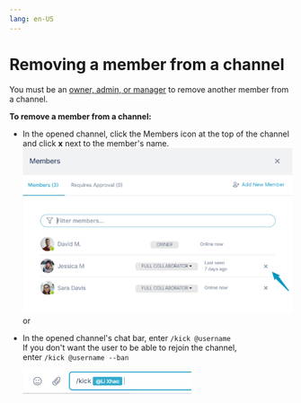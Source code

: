 ```yaml
---
lang: en-US
---
```


# Removing a member from a channel

You must be an [owner, admin, or manager](/members/member-types) to remove another member from a channel.

**To remove a member from a channel:**

-   In the opened channel, click the Members icon at the top of the channel and click **x** next to the member's name.  
    ![Remove a member through Members box](../assets/members/removing-a-member-from-a-channel/remove-a-member-through-members-box.png)  
    or
-   In the opened channel's chat bar, enter `/kick @username`  
    If you don't want the user to be able to rejoin the channel, enter `/kick @username --ban`  
    
    ![Kick command](../assets/members/removing-a-member-from-a-channel/kick-command.png)  